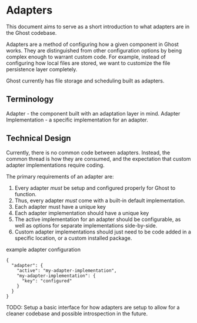 # Adapters

This document aims to serve as a short introduction to what adapters are in 
the Ghost codebase.

Adapters are a method of configuring how a given component in Ghost works. 
They are distinguished from other configuration options by being complex 
enough to warrant custom code. For example, instead of configuring how
local files are stored, we want to customize the file persistence layer 
completely.

Ghost currently has file storage and scheduling built as adapters.

## Terminology

Adapter - the component built with an adaptation layer in mind.
Adapter Implementation - a specific implementation for an adapter.

## Technical Design

Currently, there is no common code between adapters. Instead, the common 
thread is how they are consumed, and the expectation that custom adapter
implementations require coding. 

The primary requirements of an adapter are:
1. Every adapter *must* be setup and configured properly for Ghost to function.
2. Thus, every adapter *must* come with a built-in default implementation.
3. Each adapter must have a unique key
4. Each adapter implementation should have a unique key
3. The active implementation for an adapter should be configurable, as well as 
    options for separate implementations side-by-side.
4. Custom adapter implementations should just need to be code added in a specific 
    location, or a custom installed package.

example adapter configuration 
```
{
  "adapter": {
    "active": "my-adapter-implementation",
    "my-adapter-implementation": {
      "key": "configured"
    }
  }
}
```

TODO: Setup a basic interface for how adapters are setup to allow for a cleaner codebase
and possible introspection in the future.

